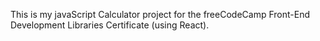 This is my javaScript Calculator project for the freeCodeCamp Front-End Development Libraries Certificate (using React).